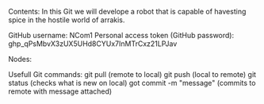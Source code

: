 Contents: In this Git we will develope a robot that is capable of havesting spice in the hostile world of arrakis.

GitHub username: NCom1
Personal access token (GitHub password): 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

Nodes:

Usefull Git commands:
git pull (remote to local)
git push (local to remote)
git status (checks what is new on local)
got commit -m "message" (commits to remote with message attached)
